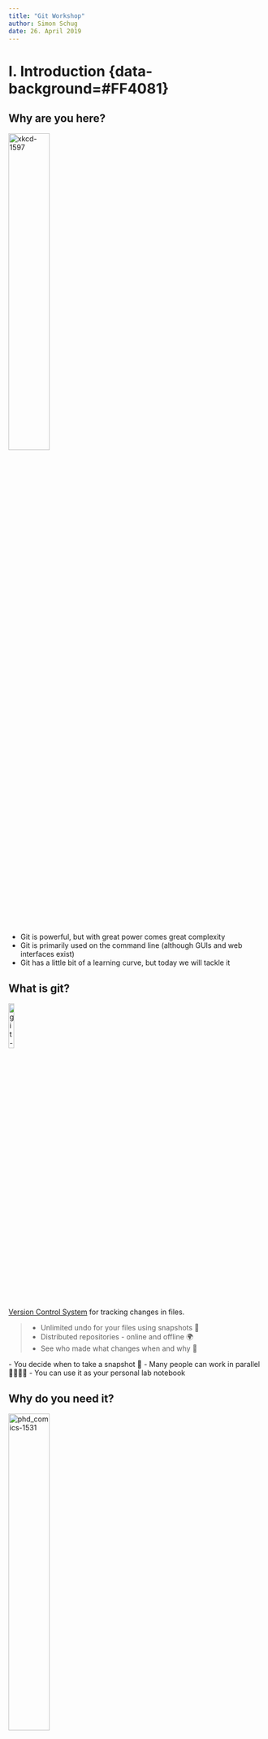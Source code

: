 ```yaml
---
title: "Git Workshop"
author: Simon Schug
date: 26. April 2019
---
```

# I. Introduction {data-background=#FF4081}

## Why are you here?
<a href="https://xkcd.com/1597/"><img src="https://imgs.xkcd.com/comics/git_2x.png" alt="xkcd-1597" width="40%"/></a>

<aside class="notes">

- Git is powerful, but with great power comes great complexity
- Git is primarily used on the command line (although GUIs and web interfaces exist)
- Git has a little bit of a learning curve, but today we will tackle it
</aside>

## What is git?

<img src="./figures/git.svg" alt="git-logo" width="15%"/>

[Version Control System](https://en.wikipedia.org/wiki/Version_control) for tracking changes in files.

>- Unlimited undo for your files using snapshots 📸️
>- Distributed repositories - online and offline 🌍️
>- See who made what changes when and why 👀️

<aside class="notes">
- You decide when to take a snapshot 💪️
- Many people can work in parallel  👨‍👩‍👧‍👦️
- You can use it as your personal lab notebook

</aside>

## Why do you need it?
<a href="http://phdcomics.com/comics/archive.php?comicid=1531"><img src="http://phdcomics.com/comics/archive/phd101212s.gif" alt="phd_comics-1531" width="40%"/></a>

<aside class="notes">
- Collaborating without git: taking turns or excessive communication with duplicates, lost and overlooked things
- Hosted repositories can be turned into citable objects. The conceptual stages of your work are transparently documented, including who did what and when.
</aside>

# II. Setup {data-background=#FF4081}

## Linux 🐧️
You are nearly done 🍵️.

1. Run the following command in a terminal:
```
sudo apt install git-all # Ubuntu / DEB-based
sudo dnf install git-all # Fedora / RPM-based
```
2. Read [a short history of git](https://git-scm.com/book/en/v2/Getting-Started-A-Short-History-of-Git)

## Windows 🏢️
You have 2 options:

1. [Windows Subsystem for Linux](https://docs.microsoft.com/en-us/windows/wsl/install-win10) (only Windows 10)
	
	- This will install a Linux distribution within Windows
	- You can use the Linux instructions to install git

2. Use the standalone [*.exe installer](https://git-scm.com/downloads)

	- Download latest source release for Windows
	- Step through the installer (keep defaults)

## Mac OS 🍎️
You have 2 options:

1. Use [brew](https://brew.sh/) (_preferred_ 👍️)

	- Install brew as outlined in section _Install Homebrew_
	- Enter `brew install git` into the terminal
	- Check if it works by entering `git`

2. Use the [*.dmg installer](https://git-scm.com/downloads)

	- Download latest source release for MacOS
	- Open the dmg and right-click open the *.pkg to install
	- Open a terminal & check if it works by entering `git`

## Quick Bash Primer
Some useful commands to get started with Bash 🤖️

- `pwd` to print the working directory
- `cd <folder>` to change the working directory
- `ls` to list files/folders
- `mkdir` to make a new directory
- `nano <filename>` as a simple text editor
- `man <command>` reference manual


# III. Version Control {data-background=#FF4081}

## Configuring git
Since this is your first time with git, tell it who you are 🙋️
```
git config --global user.name "Your Name"
git config --global user.email "youremail@email.com"
```
which [text editor](https://swcarpentry.github.io/git-novice/02-setup/index.html) ✍️ you prefer
```
git config --global core.editor "nano"
```
and check ☑️ if everything is set up properly
```
git config --list
```

## Creating a local repository
Creating a local git repository is easy 👯️

1. Create a new directory for the repository
2. Change into the newly created directory with `cd`
3. Run `git init` to initialize the repository
4. Check the status of the repository with `git status` 
\

> _Where does git store its information?_\
> _Which files & folders will it track?_


## Tracking changes I
<img src="./figures/git_tracking-changes.svg" alt="tracking-changes" width="130%"/>
_Commits with small changes are easier to read & review_ 💡️.

<aside class="notes">

- Think of git as taking snapshots of changes over the life of a project.
- `git add` specifies what will go in a snapshot by putting things in the staging area
- `git commit` takes the snapshot, and makes a permanent record of it
- You could use `git commit --all`, but it’s almost always better to explicitly add things to the staging area to avoid committing changes you forgot you made.

</aside>

## Tracking changes II
Let's go through the [modify-add-commit cycle](https://git-scm.com/book/en/v2/Git-Basics-Recording-Changes-to-the-Repository) 🌀️

1. Create/Change files & folders within your new repository
2. Add files/folders you want to track: `git add filename`
3. Record changes as a commit:\
`git commit -m "Meaningful commit message"`
4. Repeat 🔁️

> Use `git status` to monitor the current status of your repository. What tricks does it tell you?

## Ignoring things
Files you don't want to track can be ignored 😑️

- Create a .gitignore text file
- Add `files`, `folders/` or whole patterns `*.dat`
- Exclude specific files from being ignored with `!filename `

> For common use-cases prefabricated .gitignore files most likely already exist, e.g. check <span style="background:rgba(21.2, 21.2, 21.2, 0.8)">.[gitignore.io](https://www.gitignore.io/)</span>.

## Exploring history
How can you see the tracked changes 👁️? 

- `git log` shows the commit history of the repository
- `git diff` shows changes within files
- Use commit IDs to compare between specific commits

> The most recent commit is referred to by the identifier `HEAD`. What does `git diff HEAD~2` do?
 
<aside class="notes">
Git log:

- Limit log size with `-3` and show diffs with `-p`
- Press `/` and type something to search. Navigate with `N`

git diff:

- `--color-words` shows changes on word level
- `--staged` shows changes between staging area and repository
- Compare two commit ids: `git diff b12a52e a983d1 -- [filename]`

A Git commit ID is a SHA-1 hash of every important thing about the commit, e.g.:

- A checksum of the tree contents
- The parent commit id (if this is a merge, there will be more parents)
- The author of the commit with timestamp
- The committer of the commit with timestamp
- The commit message

</aside>

## Alternate realities I
<img src="./figures/branches.svg" alt="tracking-changes" width="100%"/>
_Branch operations are inexpensive in git_ 💸️.

<aside class="notes">

- A branch represents an independent line of development. 
- You can think of them as a way to request a brand new working directory, staging area, and project history.
- Example: Using a branch for a new feature for the data analysis. When an urgent error is discovered, you can just switch the branch to fix it in your original data analysis
</aside>

## Alternate realities II
Exploring an idea without changing the main project 💫️

- Use `git branch <new-branch>` to create a new branch
- Switch to it with `git checkout <new-branch>`
- Switch back to master and merge your changes with\
`git merge <new-branch>`

> What happens when both the master and the branch change the same part of a file?

## Conflicting realities
Merge conflicts can arise when the same file is changed in multiple branches ⚔️

- Create a merge conflict between two branches
- Resolve the conflict manually and look at the resulting graph with `git log --graph`
- See [Stackoverflow](https://stackoverflow.com/questions/161813/how-to-resolve-merge-conflicts-in-git) for information on mergetools

## Avoiding conflicts
Resolving conflicts takes time, try to avoid them ✋️

1. Modularize your files into smaller ones
2. Make smaller and more atomic commits
3. Use separate branches to segregate work

## Time traveling
_Oops I made some bad choices, how can I go back in time?_ 🕓️

- Revert a single file (**this deletes non-commited changes**❗️) with `git checkout <commit-id> <filename>`
- Time travel with all files using\
`git checkout -b <new-branch> <commit-id>`
- Careful, don't use `git checkout <commit-id>`. It will make you [loose your HEAD](https://www.git-tower.com/learn/git/faq/detached-head-when-checkout-commit)

> What is the detached HEAD state? How can you avoid it?

<aside class="notes">
In 'detached HEAD' state you can look around, make experimental changes and commit them without impacting any branches (i.e. commits are not recorded (but they exist)).

Since files can be reverted individually, it makes sense to heavily modularize your work.
</aside>

## Basic git commands
```
git init		// Initialize local git repository
git status		// Check status of working tree
git add			// Add file(s) to staging area
git commit		// Commit changes to repository
git log			// Show commit logs
git diff		// Show changes between commits
git branch		// Create, list and delete branches
git checkout	// Switch branches or restore files
```
Get a more elaborate git cheat sheet from [GitHub Help](https://github.github.com/training-kit/). 


# IV. Collaboration {data-background=#FF4081}

## Hosting services
To collaborate with others we need a remote 🌐️

- [GitHub](https://github.com/) is the de facto standard with a big community
- [GitLab](https://gitlab.com/) is an open source alternative often preferred for self-hosted instances

> Both offer many additional features like permission management, issue tracking, pull requests...

<aside class="notes">
Version control comes into its own when we collaborating with others 
</aside>

## Setting up GitHub
We use [GitHub](https://github.com/) for the demonstration 🐈️

- Sign up on GitHub
- _Optional_: [Keep your email address private](https://help.github.com/en/articles/setting-your-commit-email-address-on-github)
- _Optional_: [Set up SSH](https://help.github.com/en/articles/connecting-to-github-with-ssh)


## Create a remote repository
Create a new, empty repository on GitHub 👶️

- Connect your local repository to the new remote with\
`git remote add origin <url>`
- Push your local changes to the remote with `git push -u origin master`
- Create and edit the README file, it uses [Markdown](https://guides.github.com/features/mastering-markdown/) syntax

> Repositories should contain a license to handle copyright. <span style="background:rgba(21.2, 21.2, 21.2, 0.8)">.[choosealicense](https://choosealicense.com/)</span> can help you.

## Push & Pull
To synchronize changes in the local and the remote repository, you can use push & pull 🏋️

- Change the README in the web interface and use\
`git pull origin master` to copy the changes into your local repository
- Commit a local file change and push it to the remote using `git push origin master`


> While `git commit` only updates your local repository, `git push` updates the remote with the local changes. 

## Pull requests
With pull requests, you can propose changes to a repository and ask someone to review, pull and merge your contribution 💌️

- Create a new branch via the web interface and try to discover it locally with `git fetch` && `git branch -r`
- Check out the new branch locally by creating a new local branch with the same name: \
`git checkout -b <branch> <remote>/<branch>`
- Push local changes to the remote and perform a pull request via the web interface

<aside class="notes">
If something wants to know about the different merge possibilities, this is what [Stackoverflow](https://stackoverflow.com/questions/2427238/in-git-what-is-the-difference-between-merge-squash-and-rebase) has to say.
</aside>

## Basic Collaborative Workflow
You are now ready to collaborate with others using git 🏁️

0. Retrieve an existing, hosted repository with `git clone`
1. Update your local repository with `git pull`
2. Make local changes and stage them with `git add`
3. Commit your changes with `git commit`
4. Upload the changes to the remote with `git push`


# +++Moooore {data-background=#FF4081}

## There is...
... so much more to discover 🔭️

- Many text editors and IDEs have a deep git integration
- GitHub/GitLab integrate many more tools to simplify collaboration: Issue tracker, wiki's, website hosting
- [Numerous GUI's](https://en.wikipedia.org/wiki/Comparison_of_Git_GUIs) try to streamline your git experience

> You are prepared to discover those things on your own 🚀️
